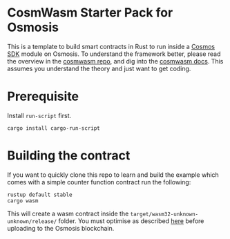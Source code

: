 # CosmWasm Starter Pack for Osmosis

This is a template to build smart contracts in Rust to run inside a
[Cosmos SDK](https://github.com/cosmos/cosmos-sdk) module on Osmosis.
To understand the framework better, please read the overview in the
[cosmwasm repo](https://github.com/CosmWasm/cosmwasm/blob/master/README.md),
and dig into the [cosmwasm docs](https://www.cosmwasm.com).
This assumes you understand the theory and just want to get coding.

# Prerequisite

Install `run-script` first.

```
cargo install cargo-run-script
```

# Building the contract
If you want to quickly clone this repo to learn and build the example which comes with a simple counter function contract run the following:
```
rustup default stable
cargo wasm
```
This will create a wasm contract inside the `target/wasm32-unknown-unknown/release/` folder. You must optimise as described [here](https://#compile-the-wasm-contract-with-stable-toolchaindocs.osmosis.zone/developing/dapps/get_started/cosmwasm_counter_tutorial.html) before uploading to the Osmosis blockchain.





